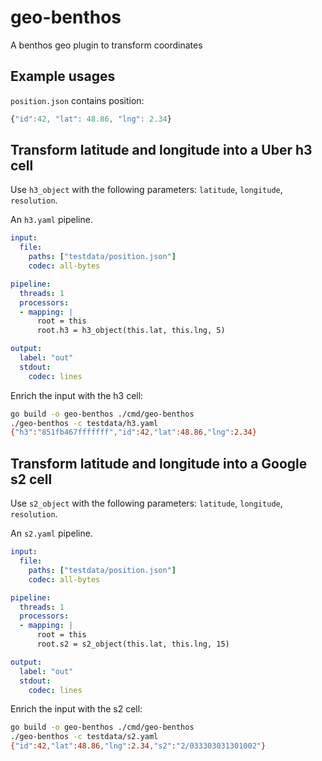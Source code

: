 # geo-benthos
A benthos geo plugin to transform coordinates


## Example usages

`position.json` contains position:

```js
{"id":42, "lat": 48.86, "lng": 2.34}
```

## Transform latitude and longitude into a Uber h3 cell

Use `h3_object` with the following parameters: `latitude`, `longitude`, `resolution`.


An `h3.yaml` pipeline.

```yaml
input:
  file:
    paths: ["testdata/position.json"]
    codec: all-bytes

pipeline:
  threads: 1
  processors:
  - mapping: |
      root = this
      root.h3 = h3_object(this.lat, this.lng, 5)

output:
  label: "out"
  stdout:
    codec: lines
```

Enrich the input with the h3 cell:

```sh
go build -o geo-benthos ./cmd/geo-benthos
./geo-benthos -c testdata/h3.yaml
{"h3":"851fb467fffffff","id":42,"lat":48.86,"lng":2.34}
```

## Transform latitude and longitude into a Google s2 cell

Use `s2_object` with the following parameters: `latitude`, `longitude`, `resolution`.


An `s2.yaml` pipeline.
```yaml
input:
  file:
    paths: ["testdata/position.json"]
    codec: all-bytes

pipeline:
  threads: 1
  processors:
  - mapping: |
      root = this
      root.s2 = s2_object(this.lat, this.lng, 15)

output:
  label: "out"
  stdout:
    codec: lines
```

Enrich the input with the s2 cell:

```sh
go build -o geo-benthos ./cmd/geo-benthos
./geo-benthos -c testdata/s2.yaml
{"id":42,"lat":48.86,"lng":2.34,"s2":"2/033303031301002"}
```
